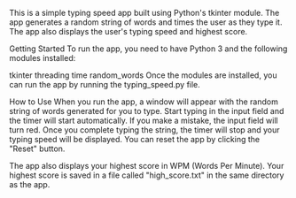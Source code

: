 This is a simple typing speed app built using Python's tkinter module. The app generates a random string of words and times the user as they type it. The app also displays the user's typing speed and highest score.

Getting Started
To run the app, you need to have Python 3 and the following modules installed:

tkinter
threading
time
random_words
Once the modules are installed, you can run the app by running the typing_speed.py file.

How to Use
When you run the app, a window will appear with the random string of words generated for you to type. Start typing in the input field and the timer will start automatically. If you make a mistake, the input field will turn red. Once you complete typing the string, the timer will stop and your typing speed will be displayed. You can reset the app by clicking the "Reset" button.

The app also displays your highest score in WPM (Words Per Minute). Your highest score is saved in a file called "high_score.txt" in the same directory as the app.
